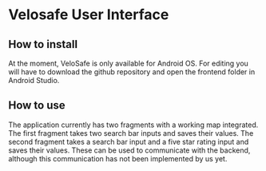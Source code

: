 # Velosafe User Interface
## How to install
At the moment, VeloSafe is only available for Android OS. For editing you will have to download the github repository and open the frontend folder in Android Studio.

## How to use
The application currently has two fragments with a working map integrated. The first fragment takes two search bar inputs and saves their values. The second fragment takes a search bar input and a five star rating input and saves their values. These can be used to communicate with the backend, although this communication has not been implemented by us yet.
